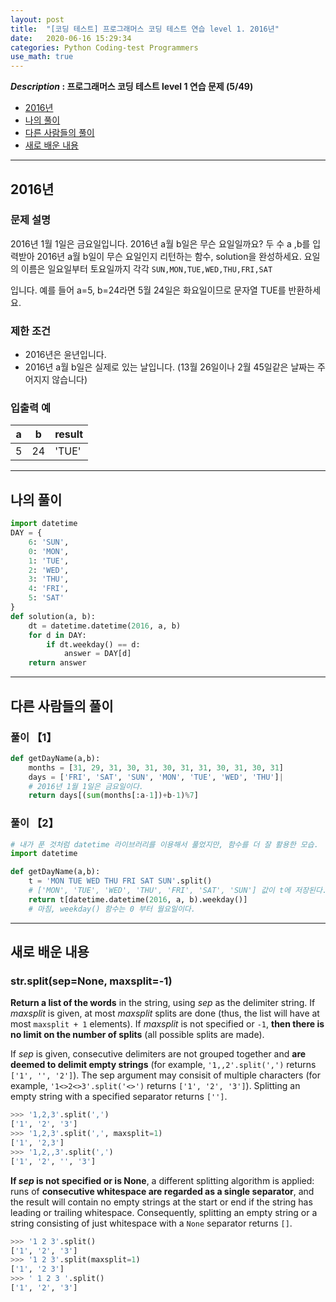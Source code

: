 ```yaml
---
layout: post
title:  "[코딩 테스트] 프로그래머스 코딩 테스트 연습 level 1. 2016년"
date:   2020-06-16 15:29:34 
categories: Python Coding-test Programmers
use_math: true
---
```


**_Description_ : 프로그래머스 코딩 테스트 level 1 연습 문제 (5/49)**

* [2016년](#problem-description)
* [나의 풀이](#my-solution)
* [다른 사람들의 풀이](#problem-solution)
* [새로 배운 내용](#deep)

***

## 2016년 <a id="problem-description"></a>

### 문제 설명

2016년 1월 1일은 금요일입니다. 2016년 a월 b일은 무슨 요일일까요? 두 수 a ,b를 입력받아 2016년 a월 b일이 무슨 요일인지 리턴하는 함수, solution을 완성하세요. 요일의 이름은 일요일부터 토요일까지 각각  `SUN,MON,TUE,WED,THU,FRI,SAT`

입니다. 예를 들어 a=5, b=24라면 5월 24일은 화요일이므로 문자열  TUE를 반환하세요.

### 제한 조건

-   2016년은 윤년입니다.
-   2016년 a월 b일은 실제로 있는 날입니다. (13월 26일이나 2월 45일같은 날짜는 주어지지 않습니다)

### 입출력 예

| a | b | result |
| - | - | ------ |
| 5 | 24 | 'TUE' |

***

## 나의 풀이 <a id="my-solution"></a>
```python
import datetime
DAY = {
    6: 'SUN',
    0: 'MON',
    1: 'TUE',
    2: 'WED',
    3: 'THU',
    4: 'FRI',
    5: 'SAT'
}
def solution(a, b):
    dt = datetime.datetime(2016, a, b)
    for d in DAY:
        if dt.weekday() == d:
            answer = DAY[d]
    return answer
```

***

## 다른 사람들의 풀이 <a id="problem-solution"></a>

### 풀이 【1】
```python
def getDayName(a,b):
    months = [31, 29, 31, 30, 31, 30, 31, 31, 30, 31, 30, 31]
    days = ['FRI', 'SAT', 'SUN', 'MON', 'TUE', 'WED', 'THU']|
    # 2016년 1월 1일은 금요일이다.
    return days[(sum(months[:a-1])+b-1)%7]    
```

### 풀이 【2】
```python
# 내가 푼 것처럼 datetime 라이브러리를 이용해서 풀었지만, 함수를 더 잘 활용한 모습.
import datetime

def getDayName(a,b):
    t = 'MON TUE WED THU FRI SAT SUN'.split()
    # ['MON', 'TUE', 'WED', 'THU', 'FRI', 'SAT', 'SUN'] 값이 t에 저장된다.
    return t[datetime.datetime(2016, a, b).weekday()]
    # 마침, weekday() 함수는 0 부터 월요일이다.
```

***

## 새로 배운 내용 <a id='deep'></a>

### str.split(sep=None, maxsplit=-1)
**Return a list of the words** in the string, using _sep_ as the delimiter string. If _maxsplit_ is given, at most _maxsplit_ splits are done (thus, the list will have at most `maxsplit + 1` elements). If _maxsplit_ is not specified or `-1`, **then there is no limit on the number of splits** (all possible splits are made).

If _sep_ is given, consecutive delimiters are not grouped together and **are deemed to delimit empty strings** (for example, `'1,,2'.split(',')` returns `['1', '', '2']`).  The sep argument may consisit of multiple characters (for example, `'1<>2<>3'.split('<>')` returns `['1', '2', '3']`). Splitting an empty string with a specified separator returns `['']`.

```python
>>> '1,2,3'.split(',')
['1', '2', '3']
>>> '1,2,3'.split(',', maxsplit=1)
['1', '2,3']
>>> '1,2,,3'.split(',')
['1', '2', '', '3']
```

**If _sep_ is not specified or is None**, a different splitting algorithm is applied: runs of **consecutive whitespace are regarded as a single separator**, and the result will contain no empty strings at the start or end if the string has leading or trailing whitespace. Consequently, splitting an empty string or a string consisting of just whitespace with a `None` separator returns `[]`.

```python
>>> '1 2 3'.split()
['1', '2', '3']
>>> '1 2 3'.split(maxsplit=1)
['1', '2 3']
>>> ' 1 2 3 '.split()
['1', '2', '3']
```
<!--stackedit_data:
eyJoaXN0b3J5IjpbMTI5MDkxOTY2NCwtNTcwMDM4ODEsLTcwOD
M2MTU0M119
-->